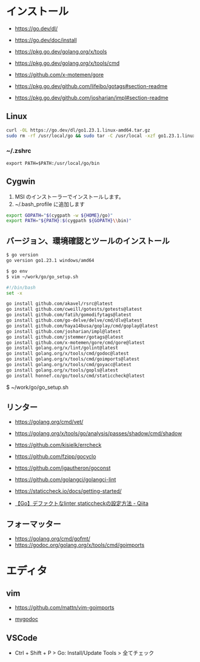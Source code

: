 # インストール
- https://go.dev/dl/
- https://go.dev/doc/install

- https://pkg.go.dev/golang.org/x/tools
- https://pkg.go.dev/golang.org/x/tools/cmd
- https://github.com/x-motemen/gore
- https://pkg.go.dev/github.com/lifeibo/gotags#section-readme
- https://pkg.go.dev/github.com/josharian/impl#section-readme
## Linux
```bash
curl -OL https://go.dev/dl/go1.23.1.linux-amd64.tar.gz
sudo rm -rf /usr/local/go && sudo tar -C /usr/local -xzf go1.23.1.linux-amd64.tar.gz
```
### ~/.zshrc
```
export PATH=$PATH:/usr/local/go/bin
```
## Cygwin
1. MSI のインストーラーでインストールします。
2. ~/.bash_profile に追加します
```bash
export GOPATH="$(cygpath -w ${HOME}/go)"
export PATH="${PATH}:$(cygpath ${GOPATH}\\bin)"
```
## バージョン、環境確認とツールのインストール
```bash
$ go version
go version go1.23.1 windows/amd64

$ go env
$ vim ~/work/go/go_setup.sh
```

```bash
#!/bin/bash
set -x

go install github.com/akavel/rsrc@latest
go install github.com/cweill/gotests/gotests@latest
go install github.com/fatih/gomodifytags@latest
go install github.com/go-delve/delve/cmd/dlv@latest
go install github.com/haya14busa/goplay/cmd/goplay@latest
go install github.com/josharian/impl@latest
go install github.com/jstemmer/gotags@latest
go install github.com/x-motemen/gore/cmd/gore@latest
go install golang.org/x/lint/golint@latest
go install golang.org/x/tools/cmd/godoc@latest
go install golang.org/x/tools/cmd/goimports@latest
go install golang.org/x/tools/cmd/goyacc@latest
go install golang.org/x/tools/gopls@latest
go install honnef.co/go/tools/cmd/staticcheck@latest
```
$ ~/work/go/go_setup.sh
## リンター
- https://golang.org/cmd/vet/
- https://golang.org/x/tools/go/analysis/passes/shadow/cmd/shadow
- https://github.com/kisielk/errcheck
- https://github.com/fzipp/gocyclo
- https://github.com/jgautheron/goconst
- https://github.com/golangci/golangci-lint

- https://staticcheck.io/docs/getting-started/
- [【Go】デファクトなlinter staticcheckの設定方法 - Qiita](https://qiita.com/yagi_eng/items/1c34f9691128c51846e7)
## フォーマッター
- https://golang.org/cmd/gofmt/
- https://godoc.org/golang.org/x/tools/cmd/goimports
# エディタ
## vim
- https://github.com/mattn/vim-goimports

- [mygodoc](mygodoc.md)
## VSCode
- Ctrl + Shift + P > Go: Install/Update Tools > 全てチェック
